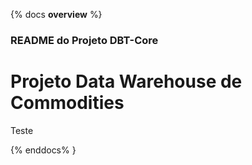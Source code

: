 {% docs __overview__ %}

### README do Projeto DBT-Core

# Projeto Data Warehouse de Commodities


Teste


{% enddocs% }